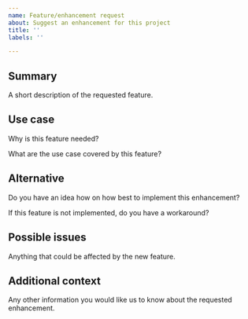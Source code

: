 ```yaml
---
name: Feature/enhancement request
about: Suggest an enhancement for this project
title: ''
labels: ''

---
```


## Summary

A short description of the requested feature.

## Use case

Why is this feature needed?

What are the use case covered by this feature?

## Alternative

Do you have an idea how on how best to implement this enhancement?

If this feature is not implemented, do you have a workaround?

## Possible issues

Anything that could be affected by the new feature.

## Additional context

Any other information you would like us to know about the requested enhancement.
